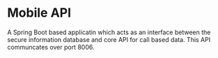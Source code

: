 # Mobile API

A Spring Boot based applicatin which acts as an interface between the secure information database and core API for call based data. This API communcates over port 8006.
